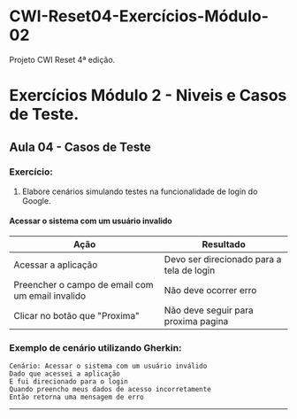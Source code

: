 # CWI-Reset04-Exercícios-Módulo-02

Projeto CWI Reset 4ª edição. 


# Exercícios Módulo 2 - Niveis e Casos de Teste.
## Aula 04 - Casos de Teste

### Exercício:
1. Elabore cenários simulando testes na funcionalidade de login do Google.

#### Acessar o sistema com um usuário invalido

| Ação                                             | Resultado                                 |
| ----------------------------------------------   | ----------------------------------------- |
| Acessar a aplicação                              | Devo ser direcionado para a tela de login |
| Preencher o campo de email com um email invalido | Não deve ocorrer erro                     |
| Clicar no botão que "Proxima"                    | Não deve seguir para proxima pagina       |



### Exemplo de cenário utilizando Gherkin:

```
Cenário: Acessar o sistema com um usuário inválido
Dado que acessei a aplicação
E fui direcionado para o login
Quando preencho meus dados de acesso incorretamente
Então retorna uma mensagem de erro 
```

---
